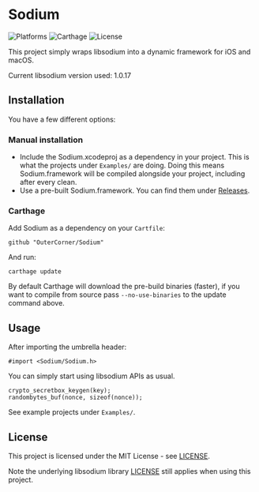 # Sodium

![Platforms](https://img.shields.io/badge/platforms-macOS%20%7C%20iOS-lightgrey.svg)
![Carthage](https://img.shields.io/badge/Carthage-compatible-green.svg)
![License](https://img.shields.io/badge/license-MIT-blue.svg)

This project simply wraps libsodium into a dynamic framework for iOS and macOS.

Current libsodium version used: 1.0.17

## Installation

You have a few different options:

### Manual installation

 *  Include the Sodium.xcodeproj as a dependency in your project. This is what the projects under ```Examples/``` are doing. Doing this means Sodium.framework will be compiled alongside your project, including after every clean.  
 *  Use a pre-built Sodium.framework. You can find them under [Releases](https://github.com/OuterCorner/Sodium/releases).

### Carthage

Add Sodium as a dependency on your ```Cartfile```:

```
github "OuterCorner/Sodium"
```
And run:

```
carthage update
```

By default Carthage will download the pre-build binaries (faster), if you want to compile from source pass ```--no-use-binaries``` to the update command above.

## Usage

After importing the umbrella header:

```ObjC
#import <Sodium/Sodium.h>
```
You can simply start using libsodium APIs as usual.

```ObjC
crypto_secretbox_keygen(key);
randombytes_buf(nonce, sizeof(nonce));
```

See example projects under ```Examples/```.

## License

This project is licensed under the MIT License - see [LICENSE](LICENSE).

Note the underlying libsodium library [LICENSE](https://github.com/jedisct1/libsodium/blob/master/LICENSE) still applies when using this project.
